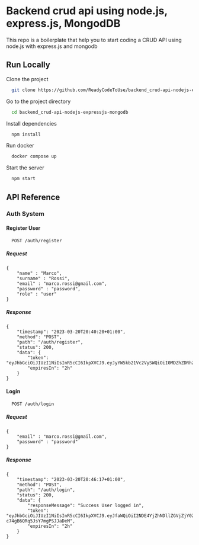 
# Backend crud api using node.js, express.js, MongodDB

This repo is a boilerplate that help you to start coding a CRUD API using node.js with express.js and mongodb





## Run Locally

Clone the project

```bash
  git clone https://github.com/ReadyCodeToUse/backend_crud-api-nodejs-expressjs-mongodb.git
```

Go to the project directory

```bash
  cd backend_crud-api-nodejs-expressjs-mongodb
```

Install dependencies

```bash
  npm install
```

Run docker

```bash
  docker compose up
```

Start the server

```bash
  npm start
```



## API Reference

### Auth System
#### Register User

```http
  POST /auth/register

```
##### Request

````
{
    "name" : "Marco",
    "surname" : "Rossi",
    "email" : "marco.rossi@gmail.com",
    "password" : "password",
    "role" : "user"
}
````

##### Response

````
{
    "timestamp": "2023-03-20T20:40:20+01:00",
    "method": "POST",
    "path": "/auth/register",
    "status": 200,
    "data": {
        "token": "eyJhbGciOiJIUzI1NiIsInR5cCI6IkpXVCJ9.eyJyYW5kb21Vc2VySWQiOiI0MDZhZDRhZDYzNDU1NWYzIiwiZW1haWwiOiJtYXJjby5yb3NzaUBnbWFpbC5jb20iLCJpYXQiOjE2NzkzNDEyMjAsImV4cCI6MTY3OTM0ODQyMH0.ISVpi4Sq3bbQ88UBWgsZf7F0tQ47FOx43HTfvJJuIHU",
        "expiresIn": "2h"
    }
}
````



#### Login

```http
  POST /auth/login
```

##### Request
````
{
    "email" : "marco.rossi@gmail.com",
    "password" : "password"
}
````

##### Response

````
{
    "timestamp": "2023-03-20T20:46:17+01:00",
    "method": "POST",
    "path": "/auth/login",
    "status": 200,
    "data": {
        "responseMessage": "Success User logged in",
        "token": "eyJhbGciOiJIUzI1NiIsInR5cCI6IkpXVCJ9.eyJfaWQiOiI2NDE4YjZhNDllZGVjZjY0ZWZmMGE1ZmMiLCJlbWFpbCI6Im1hcmNvLnJvc3NpQGdtYWlsLmNvbSIsImlhdCI6MTY3OTM0MTU3NywiZXhwIjoxNjc5MzQ4Nzc3fQ.8zVShr5cTHsWT3ppPr-c74gB6QRq5JsY7mgPSJJaDeM",
        "expiresIn": "2h"
    }
}
````

